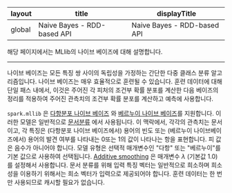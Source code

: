 |layout|title|displayTitle|
|--|--|--|
| global | Naive Bayes - RDD-based API|Naive Bayes - RDD-based API

해당 페이지에서는 MLlib의 나이브 베이즈에 대해 설명합니다. 

---
나이브 베이즈는 모든 특징 쌍 사이의 독립성을 가정하는 간단한 다중 클래스 분류 알고리즘입니다. 나이브 베이즈는 매우 효율적으로 훈련될 수 있습니다. 훈련 데이터에 대해 단일 패스 내에서, 이것은 주어진 각 피처의 조건부 확률 분포를 계산한 다음 베이즈의 정리를 적용하여 주어진 관측치의 조건부 확률 분포를 계산하고 예측에 사용합니다. 

`spark.mllib` 은  [다항분포 나이브 베이즈](http://en.wikipedia.org/wiki/Naive_Bayes_classifier#Multinomial_naive_Bayes) 와 [베르누이 나이브 베이즈](http://nlp.stanford.edu/IR-book/html/htmledition/the-bernoulli-model-1.html)를 지원합니다. 이러한 모델은 일반적으로 [문서분류](http://nlp.stanford.edu/IR-book/html/htmledition/naive-bayes-text-classification-1.html) 에서 사용됩니다. 이 맥락에서, 각각의 관측치는 문서이고, 각 특징은 (다항분포 나이브 베이즈에서) 용어의 빈도 또는 (베르누이 나이브베이즈에서) 용어의 발견 여부를 나타내는 0또는 1의 값이 나타나는 항을 표현합니다. 피 값은 음수가 아니어야 합니다. 모델 유형은 선택적 매개변수인 "다항" 또는 "베르누이"를 기본 값으로 사용하여 선택됩니다. [Additive smoothing](http://en.wikipedia.org/wiki/Lidstone_smoothing) 은 매개변수 
$\lambda$ (기본값 $1.0$) 를 설정해서 사용합니다. 문서 분류를 위해 입력 특징 벡터는 일반적으로 희소하며 희소성을 이용하기 위해서는 희소 벡터가 입력으로 제공되어야 합니다. 훈련 데이터는 한 번만 사용되므로 캐시할 필요가 없습니다. 
